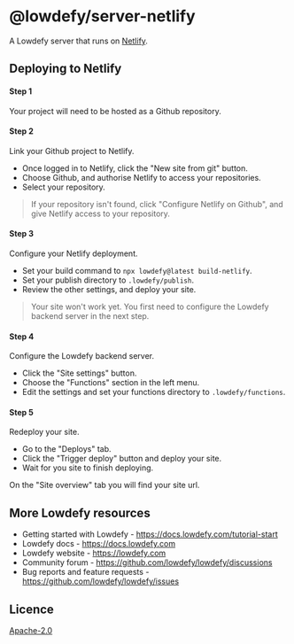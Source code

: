 # @lowdefy/server-netlify

A Lowdefy server that runs on [Netlify](https://www.netlify.com).

## Deploying to Netlify

#### Step 1

Your project will need to be hosted as a Github repository.

#### Step 2

Link your Github project to Netlify.

- Once logged in to Netlify, click the "New site from git" button.
- Choose Github, and authorise Netlify to access your repositories.
- Select your repository.

> If your repository isn't found, click "Configure Netlify on Github", and give Netlify access to your repository.

#### Step 3

Configure your Netlify deployment.

- Set your build command to `npx lowdefy@latest build-netlify`.
- Set your publish directory to `.lowdefy/publish`.
- Review the other settings, and deploy your site.

> Your site won't work yet. You first need to configure the Lowdefy backend server in the next step.

#### Step 4

Configure the Lowdefy backend server.

- Click the "Site settings" button.
- Choose the "Functions" section in the left menu.
- Edit the settings and set your functions directory to `.lowdefy/functions`.

#### Step 5

Redeploy your site.

- Go to the "Deploys" tab.
- Click the "Trigger deploy" button and deploy your site.
- Wait for you site to finish deploying.

On the "Site overview" tab you will find your site url.

## More Lowdefy resources

- Getting started with Lowdefy - https://docs.lowdefy.com/tutorial-start
- Lowdefy docs - https://docs.lowdefy.com
- Lowdefy website - https://lowdefy.com
- Community forum - https://github.com/lowdefy/lowdefy/discussions
- Bug reports and feature requests - https://github.com/lowdefy/lowdefy/issues

## Licence

[Apache-2.0](https://github.com/lowdefy/lowdefy/blob/main/LICENSE)
